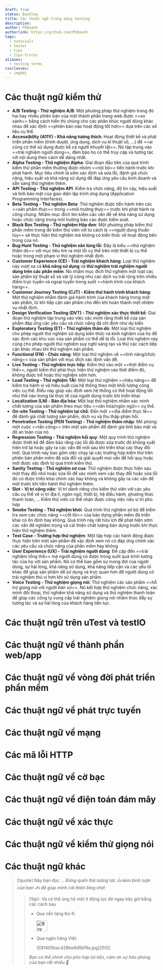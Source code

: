 ```yaml
---
draft: true
status: Backlog
title: Các thuật ngữ trong mảng testing
description: 
author: PhDoanh
authorlink: https://github.com/PhDoanh
tags:
  - tutorials
  - tester
  - tips
  - tips-tricks
aliases:
  - testing terms
cssclasses:
  - imgAdj
---
```

# Các thuật ngữ kiểm thử
- **A/B Testing - Thử nghiệm A/B**: Một phương pháp thử nghiệm trong đó hai hay nhiều phiên bản của một thành phần trang web được ==so sánh== bằng cách hiển thị chúng cho các phân khúc người dùng khác nhau để xác định ==phiên bản nào hoạt động tốt hơn== dựa trên các số liệu cụ thể.
- **Accessibility (A11Y) - Khả năng tương thích**: Hoạt động thiết kế và phát triển phần mềm (trình duyệt, ứng dụng, dịch vụ kĩ thuật số, ...) để ==ai cũng có thể sử dụng được kể cả người khuyết tật==. Nó tập trung vào ==trải nghiệm người dùng==, đảm bảo họ có thể truy cập và tương tác với nội dung theo cách dễ dàng nhất.
- **Alpha Testing - Thử nghiệm Alpha**: Giai đoạn đầu tiên của quá trình kiểm thử phần mềm thường được nhóm ==nội bộ== tiến hành trước khi phát hành. Mục tiêu chính là sớm xác định và sửa lỗi, đánh giá chức năng, hiệu suất và khả năng sử dụng để đáp ứng yêu cầu kinh doanh và sẵn sàng thử nghiệm thêm.
- **API Testing - Thử nghiệm API**: Kiểm tra chức năng, độ tin cậy, hiệu suất và tính bảo mật của giao diện lập trình ứng dụng (Application Programming Interfaces).
- **Beta Testing - Thử nghiệm Beta**: Thử nghiệm được tiến hành trên các ==sản phẩm thực== trong ==môi trường thực== trước khi phát hành ra công chúng. Nhằm mục đích tìm kiếm các vấn đề về khả năng sử dụng hoặc chức năng trong môi trường báo cáo được kiểm soát.
- **Black Box Testing - Thử nghiệm Hộp đen**: Một phương pháp kiểm thử phần mềm trong đó kiểm thử viên với tư cách là ==người dùng thuần túy== sẽ thực hiện thử nghiệm mà không có kiến ​​thức về hoạt động bên trong của nó.
- **Bug Hunt Testing - Thử nghiệm săn lùng lỗi**: Đây là kiểu ==thử nghiệm thăm dò== với mục tiêu tìm ra một lỗi cụ thể trên một thiết bị cụ thể hoặc trong một phạm vi thử nghiệm nhất định.
- **Customer Experience (CE) - Trải nghiệm khách hàng**: Loại thử nghiệm này vượt xa cả **khả năng sử dụng** và **thử nghiệm trải nghiệm người dùng trên các phần mềm**. Nó nhằm mục đích thử nghiệm một loạt các sản phẩm kỹ thuật số và vật lý cũng như các dịch vụ trải rộng trên nhiều điểm trực tuyến và ngoại tuyến trong suốt ==hành trình của khách hàng==.
- **Customer Journey Testing (CJT) - Kiểm thử hành trình khách hàng**: Một thử nghiệm nhằm đánh giá hành trình của khách hàng trong một sản phẩm, từ khi tiếp cận sản phẩm cho đến khi hoàn thành một nhiệm vụ nhất định.
- **Design Verification Testing (DVT) - Thử nghiệm xác thực thiết kế**: Giai đoạn thử nghiệm tập trung vào việc xác minh rằng thiết kế của sản phẩm đáp ứng các yêu cầu và chức năng đã chỉ định như dự kiến
- **Exploratory Testing (ET) - Thử nghiệm thăm dò**: Một loại thử nghiệm cho phép người thử nghiệm sử dụng kiến ​​thức và kinh nghiệm của họ để xác định các khu vực của sản phẩm có thể dễ bị lỗi. Loại thử nghiệm này cũng cho phép người thử nghiệm suy nghĩ sáng tạo và thử các cách tiếp cận khác nhau khi thử nghiệm sản phẩm.
- **Functional (FN) - Chức năng**: Một loại thử nghiệm về ==tính năng/chức năng== của sản phẩm với mục đích xác định vấn đề.
- **Live Testing - Thử nghiệm trực tiếp**: Kiểm thử vào một ==thời điểm cụ thể==, người kiểm thử phải thực hiện thử nghiệm vào thời điểm đó, không được trễ hoặc thử nghiệm sớm hơn.
- **Load Testing - Thử nghiệm TẢI**: Một loại thử nghiệm ==hiệu năng== để kiểm tra hành vi và hiệu suất của hệ thống theo một khối lượng công việc cụ thể. Điều này giúp xác định xem hệ thống có thể hoạt động tốt như thế nào trong tải thực tế của người dùng trước khi triển khai.
- **Localization (LN) - Bản địa hóa**: Một loại thử nghiệm nhằm xác minh chất lượng của sản phẩm theo mục tiêu ==văn hóa/ngôn ngữ== cụ thể.
- **On-site Testing - Thử nghiệm tại chỗ**: Đến một ==địa điểm thực tế== để đánh giá chất lượng sản phẩm, dịch vụ và thu thập phản hồi.
- **Penetration Testing (PEN Testing) - Thử nghiệm thâm nhập**: Mô phỏng một cuộc ==tấn công== trên một sản phẩm để đánh giá tính bảo mật và độ an toàn của nó.
- **Regression Testing - Thử nghiệm hồi quy**: Một quy trình thử nghiệm được thiết kế để đảm bảo rằng các lỗi đã được sửa trước đó không xuất hiện trở lại hoặc gây ra các vấn đề mới sau khi triển khai các thay đổi mới. Quá trình này bao gồm việc chạy lại các trường hợp kiểm thử trên phiên bản phần mềm đã sửa đổi và giải quyết mọi vấn đề hồi quy hoặc mới được xác định từ quá trình kiểm thử.
- **Sanity Testing - Thử nghiệm sơ cua**: Thử nghiệm được thực hiện sau một thay đổi nhỏ hoặc sửa lỗi để xác minh xem các thay đổi hoặc sửa lỗi đó có được triển khai chính xác hay không và không gây ra các vấn đề mới trước khi tiến hành thử nghiệm thêm.
- **Slot - Vị trí công việc**:  Vị trí dành riêng cho kiểm thử viên với các yêu cầu cụ thể về vị trí địa lí, ngôn ngữ, thiết bị, hệ điều hành, phương thức thanh toán, ... Kiểm thử viên có thể nhận được công việc nếu vị trí phù hợp
- **Smoke Testing - Thử nghiệm khói**: Quá trình thử nghiệm sơ bộ để kiểm tra xem các chức năng ==cốt lõi== của bản dựng phần mềm đã triển khai có ổn định hay không. Quá trình này rất hữu ích để phát hiện sớm các vấn đề nghiêm trọng và cải thiện chất lượng bản dựng trước khi thực hiện thử nghiệm thêm.
- **Test Case - Trường hợp thử nghiệm**: Một tập hợp các hành động được thực hiện trên một sản phẩm để xác định xem nó có đáp ứng chính xác các yêu cầu và chức năng của phần mềm hay không
- **User Experience (UX) - Trải nghiệm người dùng**: Đề cập đến ==trải nghiệm tổng thể== mà người dùng có được trong suốt quá trình tương tác của họ với sản phẩm. Nó có thể bao gồm sự mong đợi của người dùng, sự hài lòng, khả năng sử dụng, khả năng tiếp cận và các yếu tố khác để giúp sản phẩm dễ sử dụng và trực quan hơn để người dùng có trải nghiệm thú vị hơn khi sử dụng sản phẩm.
- **Voice Testing - Thử nghiệm giọng nói**: Thử nghiệm các sản phẩm ==hỗ trợ giọng nói với người bản xứ==. Nó kết hợp thử nghiệm chức năng, xác minh đối thoại, thử nghiệm khả năng sử dụng và thử nghiệm thanh toán để giúp các công ty cung cấp trải nghiệm giọng nói nhằm thúc đẩy sự tương tác và sự hài lòng của khách hàng liên tục.

# Các thuật ngữ trên uTest và testIO


# Các thuật ngữ về thành phần web/app

# Các thuật ngữ về vòng đời phát triển phần mềm

# Các thuật ngữ về phát trực tuyến

# Các thuật ngữ về mạng

# Các mã lỗi HTTP

# Các thuật ngữ về cờ bạc

# Các thuật ngữ về điện toán đám mây

# Các thuật ngữ về xác thực

# Các thuật ngữ về kiểm thử giọng nói

# Các thuật ngữ khác


> [!quote] Này bạn đọc ...
> *Đừng quên thả tương tác 👍 kèm bình luận của bạn ✍️ để giúp mình cải thiện blog nhé!* 
> > [!tip]- Và có thể ủng hộ một ít động lực đó ngay bây giờ bằng các cách sau
> > - Qua nền tảng Ko-fi:
> > 
> >   <a href='https://ko-fi.com/M4M111S8CI' target='_blank'><img height='36' style='border:0px;height:36px;' src='https://storage.ko-fi.com/cdn/kofi3.png?v=3' border='0' alt='Buy Me a Coffee at ko-fi.com' /></a>
> > - Qua ngân hàng Việt:
> >   
> >   ![[91405bac428be6d5bf9a.jpg|250]]
> > 
> > *Bạn có thể chỉnh cho phù hợp túi tiền, cảm ơn sự hào phóng của bạn rất nhiều 🥰*





